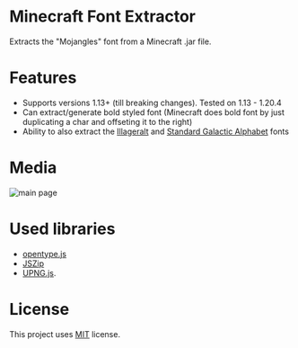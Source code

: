 # Minecraft Font Extractor
Extracts the "Mojangles" font from a Minecraft .jar file.

# Features
- Supports versions 1.13+ (till breaking changes). Tested on 1.13 - 1.20.4
- Can extract/generate bold styled font (Minecraft does bold font by just duplicating a char and offseting it to the right)
- Ability to also extract the [Illageralt](https://minecraft.wiki/w/Minecraft_Dungeons:Illageralt) and [Standard Galactic Alphabet](https://minecraft.wiki/w/Enchanting_Table#Standard_Galactic_Alphabet) fonts

# Media
![main page](https://i.imgur.com/9tkELoS.png)

# Used libraries
- [opentype.js](https://github.com/opentypejs/opentype.js)
- [JSZip](https://github.com/Stuk/jszip)
- [UPNG.js](https://github.com/photopea/UPNG.js).

# License
This project uses [MIT](https://github.com/Ynfuien/minecraft-font-extractor/blob/master/LICENSE) license.